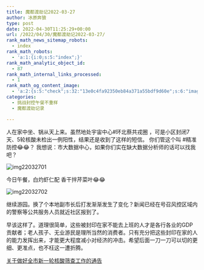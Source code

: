 ```yaml
---
title: 魔都渡劫记2022-03-27
author: 冰原奔狼
type: post
date: 2022-04-30T11:25:29+00:00
url: /2022/04/30/魔都渡劫记2022-03-27/
rank_math_news_sitemap_robots:
  - index
rank_math_robots:
  - 'a:1:{i:0;s:5:"index";}'
rank_math_analytic_object_id:
  - 87
rank_math_internal_links_processed:
  - 1
rank_math_og_content_image:
  - 'a:2:{s:5:"check";s:32:"13e0c4fa92350eb84a371a55bdf9d60e";s:6:"images";a:0:{}}'
categories:
  - 挑战封控午餐不重样
  - 魔都渡劫记录

---
```

人在家中坐、锅从天上来。虽然地处宇宙中心#环北蔡共戎圈 ，可是小区封闭7天、5轮核酸未检出一例阳性，结果还是收到了这样的短信。 你们管这个叫 #精准防控😂😂？ 我想说：市大数据中心，如果你们实在缺大数据分析师的话可以找我吧？

<img decoding="async" src="https://i0.wp.com/s2.loli.net/2022/04/30/4mpnAjg8XtlvQoC.jpg?w=640&#038;ssl=1" alt="img22032701" data-recalc-dims="1" /> 

今日午餐，白灼虾仁配 香干拌芹菜叶😂😂

<img decoding="async" src="https://i0.wp.com/s2.loli.net/2022/04/30/UtGNvOZ3RF2TcMd.jpg?w=640&#038;ssl=1" alt="img22032702" data-recalc-dims="1" /> 

继续游园。换了个本地副市长后打发渐渐发生了变化？新闻已经在号召风控区域内的警察等公共服务人员就近社区报到了。

早该这样了。道理很简单，这些被封印在家不能去上班的人才是各行各业的GDP贡献者；老人孩子、无业游民是理所当然的消费者。只有充分把这些封印在家的人的能力发挥出来，才能更大程度减小对经济的冲击。希望后面一刀一刀可以切的更细、更准点，也不枉这一遭折腾。

[关于做好全市新一轮核酸筛查工作的通告][1]

 [1]: https://mp.weixin.qq.com/s/Ufza89hhBGZsiGPTHoC5aQ